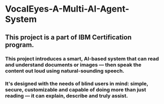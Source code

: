 # VocalEyes-A-Multi-AI-Agent-System
## This project is a part of IBM Certification program.
### This project introduces a smart, AI-based system that can read and understand documents or images — then speak the content out loud using natural-sounding speech. 
### It's designed with the needs of blind users in mind: simple, secure, customizable and capable of doing more than just reading — it can explain, describe and truly assist.
